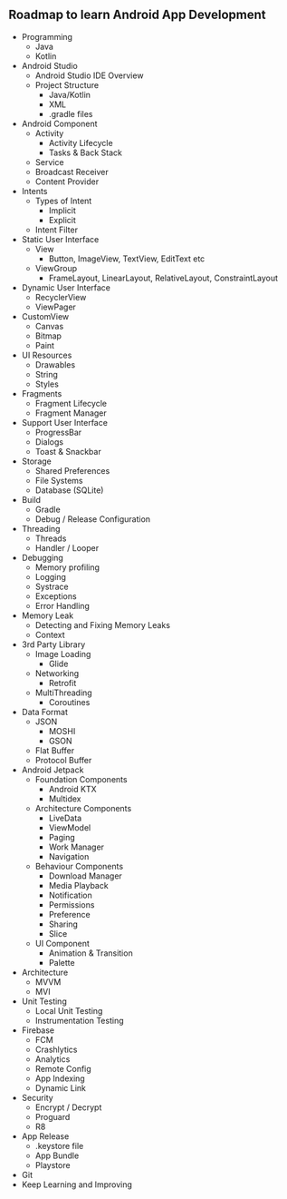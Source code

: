 ## Roadmap to learn Android App Development
* Programming
   * Java
   * Kotlin
* Android Studio
   * Android Studio IDE Overview
   * Project Structure
   	   * Java/Kotlin
   	   * XML
   	   * .gradle files
* Android Component
   * Activity
     * Activity Lifecycle
     * Tasks & Back Stack
   * Service
   * Broadcast Receiver
   * Content Provider
* Intents
   * Types of Intent
     * Implicit
     * Explicit
   * Intent Filter
* Static User Interface
  * View
      * Button, ImageView, TextView, EditText etc
  * ViewGroup
  	   * FrameLayout, LinearLayout, RelativeLayout, ConstraintLayout
* Dynamic User Interface
   * RecyclerView
   * ViewPager
* CustomView
   * Canvas
   * Bitmap
   * Paint
* UI Resources
   * Drawables
   * String
   * Styles
* Fragments
   * Fragment Lifecycle
   * Fragment Manager
* Support User Interface
  * ProgressBar
  * Dialogs
  * Toast & Snackbar
* Storage
  * Shared Preferences
  * File Systems
  * Database (SQLite)
* Build
  * Gradle
  * Debug / Release Configuration
* Threading 
  * Threads
  * Handler / Looper
* Debugging
  * Memory profiling
  * Logging
  * Systrace
  * Exceptions
  * Error Handling
* Memory Leak
  * Detecting and Fixing Memory Leaks
  * Context
* 3rd Party Library
  * Image Loading
     * Glide
  * Networking
     * Retrofit
  * MultiThreading
     * Coroutines 
* Data Format
  * JSON
     * MOSHI    
     * GSON
  * Flat Buffer
  * Protocol Buffer
* Android Jetpack
  * Foundation Components
     * Android KTX
     * Multidex
  * Architecture Components
     * LiveData
     * ViewModel
     * Paging
     * Work Manager
     * Navigation
  * Behaviour Components 
     * Download Manager
     * Media Playback
     * Notification
     * Permissions
     * Preference
     * Sharing
     * Slice
  * UI Component
     * Animation & Transition
     * Palette
* Architecture 
     * MVVM
     * MVI
* Unit Testing
  	 * Local Unit Testing
  	 * Instrumentation Testing
* Firebase
     * FCM
     * Crashlytics
     * Analytics
     * Remote Config
     * App Indexing
     * Dynamic Link
* Security
     * Encrypt / Decrypt
     * Proguard
     * R8
* App Release
     * .keystore file
     * App Bundle
     * Playstore
* Git
* Keep Learning and Improving

